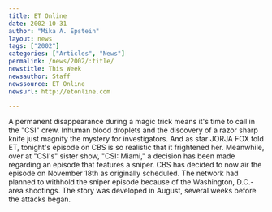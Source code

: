 ```yaml
---
title: ET Online
date: 2002-10-31
author: "Mika A. Epstein"
layout: news
tags: ["2002"]
categories: ["Articles", "News"]
permalink: /news/2002/:title/
newstitle: This Week
newsauthor: Staff
newssource: ET Online
newsurl: http://etonline.com

---
```


A permanent disappearance during a magic trick means it's time to call in the "CSI" crew. Inhuman blood droplets and the discovery of a razor sharp knife just magnify the mystery for investigators. And as star JORJA FOX told ET, tonight's episode on CBS is so realistic that it frightened her. Meanwhile, over at "CSI's" sister show, "CSI: Miami," a decision has been made regarding an episode that features a sniper. CBS has decided to now air the episode on November 18th as originally scheduled. The network had planned to withhold the sniper episode because of the Washington, D.C.-area shootings. The story was developed in August, several weeks before the attacks began.
